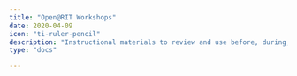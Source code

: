 ```yaml
---
title: "Open@RIT Workshops"
date: 2020-04-09
icon: "ti-ruler-pencil"
description: "Instructional materials to review and use before, during, and after our workshops."
type: "docs"

---
```

